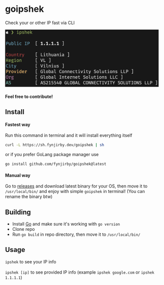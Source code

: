 # goipshek
Check your or other IP fast via CLI
 
<img src="photo.png" width="500px">

#### Feel free to contribute! 
 
## Install
#### Fastest way 
Run this command in terminal and it will install everything itself
```sh
curl -L https://sh.fynjirby.dev/goipshek | sh
```
or if you prefer GoLang package manager use
```sh
go install github.com/fynjirby/goipshek@latest
```
#### Manual way
Go to [releases](https://github.com/Fynjirby/goipshek/releases/) and download latest binary for your OS, then move it to `/usr/local/bin/` and enjoy with simple `goipshek` in terminal! (You can rename the binary btw)

## Building
- Install [Go](https://go.dev/) and make sure it's working with `go version`
- Clone repo
- Run `go build` in repo directory, then move it to `/usr/local/bin/`

## Usage
`ipshek` to see your IP info
<br><br>
`ipshek [ip]` to see provided IP info (example `ipshek google.com` or `ipshek 1.1.1.1`)
